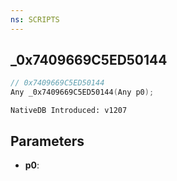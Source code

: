 ```yaml
---
ns: SCRIPTS
---
```

## _0x7409669C5ED50144

```c
// 0x7409669C5ED50144
Any _0x7409669C5ED50144(Any p0);
```

```
NativeDB Introduced: v1207
```

## Parameters
* **p0**:

